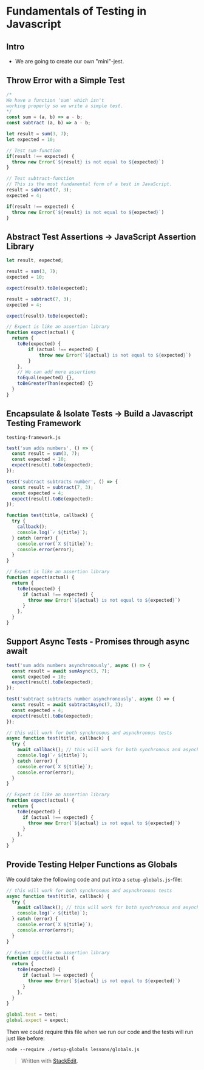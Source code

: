 # Fundamentals of Testing in Javascript

## Intro
- We are going to create our own "mini"-jest. 

## Throw Error with a Simple Test

```js
/*
We have a function 'sum' which isn't
working properly so we write a simple test.
*/
const sum = (a, b) => a - b;
const subtract (a, b) => a - b; 

let result = sum(3, 7);
let expected = 10;

// Test sum-function
if(result !== expected) {
  throw new Error(`${result} is not equal to ${expected}`)
}

// Test subtract-function
// This is the most fundamental form of a test in JavaScript.
result = subtract(7, 3);
expected = 4;

if(result !== expected) {
  throw new Error(`${result} is not equal to ${expected}`)
}

```

## Abstract Test Assertions -> JavaScript Assertion Library

```js
let result, expected;

result = sum(3, 7);
expected = 10;

expect(result).toBe(expected);

result = subtract(7, 3);
expected = 4;

expect(result).toBe(expected);

// Expect is like an assertion library
function expect(actual) {
  return {
    toBe(expected) {
        if (actual !== expected) {
            throw new Error(`${actual} is not equal to ${expected}`)
        }
    },
    // We can add more assertions
    toEqual(expected) {},
    toBeGreaterThan(expected) {}
  }
}
```

## Encapsulate & Isolate Tests -> Build a Javascript Testing Framework

`testing-framework.js`
```js
test('sum adds numbers', () => {
  const result = sum(3, 7);
  const expected = 10;
  expect(result).toBe(expected);
});

test('subtract subtracts number', () => {
  const result = subtract(7, 3);
  const expected = 4;
  expect(result).toBe(expected);
});

function test(title, callback) {
  try {
    callback();
    console.log(`✓ ${title}`);
  } catch (error) {
    console.error(`X ${title}`);
    console.error(error);
  }
}

// Expect is like an assertion library
function expect(actual) {
  return {
    toBe(expected) {
      if (actual !== expected) {
        throw new Error(`${actual} is not equal to ${expected}`)
      }
    },
  }
}
```

## Support Async Tests - Promises through async await

```js
test('sum adds numbers asynchronously', async () => {
  const result = await sumAsync(3, 7);
  const expected = 10;
  expect(result).toBe(expected);
});

test('subtract subtracts number asynchronously', async () => {
  const result = await subtractAsync(7, 3);
  const expected = 4;
  expect(result).toBe(expected);
});

// this will work for both synchronous and asynchronous tests
async function test(title, callback) {
  try {
    await callback(); // this will work for both synchronous and asynchronous tests
    console.log(`✓ ${title}`);
  } catch (error) {
    console.error(`X ${title}`);
    console.error(error);
  }
}

// Expect is like an assertion library
function expect(actual) {
  return {
    toBe(expected) {
      if (actual !== expected) {
        throw new Error(`${actual} is not equal to ${expected}`)
      }
    },
  }
}
```

## Provide Testing Helper Functions as Globals

We could take the following code and put into a `setup-globals.js`-file:

```js
// this will work for both synchronous and asynchronous tests
async function test(title, callback) {
  try {
    await callback(); // this will work for both synchronous and asynchronous tests
    console.log(`✓ ${title}`);
  } catch (error) {
    console.error(`X ${title}`);
    console.error(error);
  }
}

// Expect is like an assertion library
function expect(actual) {
  return {
    toBe(expected) {
      if (actual !== expected) {
        throw new Error(`${actual} is not equal to ${expected}`)
      }
    },
  }
}

global.test = test;
global.expect = expect;
```
Then we could require this file when we run our code and the tests will run just like before:
```terminal
node --require ./setup-globals lessons/globals.js
```

> Written with [StackEdit](https://stackedit.io/).
<!--stackedit_data:
eyJoaXN0b3J5IjpbMTAxMTk4ODAyOCwxMzg3MzAzMzQ3LC0yNz
gwNjc5NzksMTU4NzM2ODcyMiwzNjc5MTc1OTcsODM3Njg1Njk3
XX0=
-->